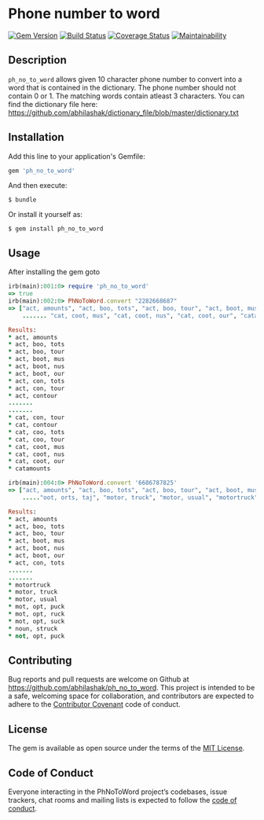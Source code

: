 # Phone number to word

[![Gem Version](https://badge.fury.io/rb/ph_no_to_word.svg)](https://badge.fury.io/rb/ph_no_to_word)
[![Build Status](https://travis-ci.org/abhilashak/ph_no_to_word.svg?branch=master)](https://travis-ci.org/abhilashak/ph_no_to_word)
[![Coverage Status](https://coveralls.io/repos/github/abhilashak/ph_no_to_word/badge.svg?branch=master)](https://coveralls.io/github/abhilashak/ph_no_to_word?branch=master)
[![Maintainability](https://api.codeclimate.com/v1/badges/f2ca1f82e31ac3d81132/maintainability)](https://codeclimate.com/github/abhilashak/ph_no_to_word/maintainability)

## Description

  `ph_no_to_word` allows given 10 character phone number to convert into a word that is contained in the dictionary.
  The phone number should not contain 0 or 1. The matching words contain atleast 3 characters.
  You can find the dictionary file here: https://github.com/abhilashak/dictionary_file/blob/master/dictionary.txt

## Installation

Add this line to your application's Gemfile:

```ruby
gem 'ph_no_to_word'
```

And then execute:

    $ bundle

Or install it yourself as:

    $ gem install ph_no_to_word


## Usage
After installing the gem goto

```ruby
irb(main):001:0> require 'ph_no_to_word'
=> true
irb(main):002:0> PhNoToWord.convert "2282668687"
=> ["act, amounts", "act, boo, tots", "act, boo, tour", "act, boot, mus",
    ....... "cat, coot, mus", "cat, coot, nus", "cat, coot, our", "catamounts"]

Results:
* act, amounts
* act, boo, tots
* act, boo, tour
* act, boot, mus
* act, boot, nus
* act, boot, our
* act, con, tots
* act, con, tour
* act, contour
.......
.......
* cat, con, tour
* cat, contour
* cat, coo, tots
* cat, coo, tour
* cat, coot, mus
* cat, coot, nus
* cat, coot, our
* catamounts
```

```ruby
irb(main):004:0> PhNoToWord.convert '6686787825'
=> ["act, amounts", "act, boo, tots", "act, boo, tour", "act, boot, mus",
    ....."oot, orts, taj", "motor, truck", "motor, usual", "motortruck", "nouns, truck","nouns, usual"]

Results:
* act, amounts
* act, boo, tots
* act, boo, tour
* act, boot, mus
* act, boot, nus
* act, boot, our
* act, con, tots
.......
.......
* motortruck
* motor, truck
* motor, usual
* mot, opt, puck
* mot, opt, ruck
* mot, opt, suck
* noun, struck
* not, opt, puck
```

## Contributing

Bug reports and pull requests are welcome on Github at https://github.com/abhilashak/ph_no_to_word. This project is intended to be a safe, welcoming space for collaboration, and contributors are expected to adhere to the [Contributor Covenant](http://contributor-covenant.org) code of conduct.

## License

The gem is available as open source under the terms of the [MIT License](https://opensource.org/licenses/MIT).

## Code of Conduct

Everyone interacting in the PhNoToWord project’s codebases, issue trackers, chat rooms and mailing lists is expected to follow the [code of conduct](https://github.com/[USERNAME]/ph_no_to_word/blob/master/CODE_OF_CONDUCT.md).
